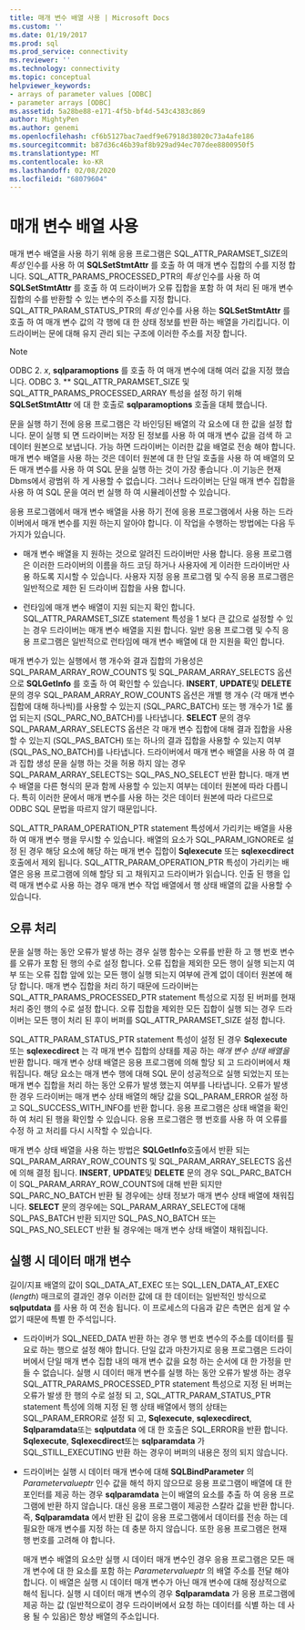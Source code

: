 ```yaml
---
title: 매개 변수 배열 사용 | Microsoft Docs
ms.custom: ''
ms.date: 01/19/2017
ms.prod: sql
ms.prod_service: connectivity
ms.reviewer: ''
ms.technology: connectivity
ms.topic: conceptual
helpviewer_keywords:
- arrays of parameter values [ODBC]
- parameter arrays [ODBC]
ms.assetid: 5a28be88-e171-4f5b-bf4d-543c4383c869
author: MightyPen
ms.author: genemi
ms.openlocfilehash: cf6b5127bac7aedf9e67918d38020c73a4afe186
ms.sourcegitcommit: b87d36c46b39af8b929ad94ec707dee8800950f5
ms.translationtype: MT
ms.contentlocale: ko-KR
ms.lasthandoff: 02/08/2020
ms.locfileid: "68079604"
---
```

# <a name="using-arrays-of-parameters"></a>매개 변수 배열 사용
매개 변수 배열을 사용 하기 위해 응용 프로그램은 SQL_ATTR_PARAMSET_SIZE의 *특성* 인수를 사용 하 여 **SQLSetStmtAttr** 를 호출 하 여 매개 변수 집합의 수를 지정 합니다. SQL_ATTR_PARAMS_PROCESSED_PTR의 *특성* 인수를 사용 하 여 **SQLSetStmtAttr** 를 호출 하 여 드라이버가 오류 집합을 포함 하 여 처리 된 매개 변수 집합의 수를 반환할 수 있는 변수의 주소를 지정 합니다. SQL_ATTR_PARAM_STATUS_PTR의 *특성* 인수를 사용 하는 **SQLSetStmtAttr** 를 호출 하 여 매개 변수 값의 각 행에 대 한 상태 정보를 반환 하는 배열을 가리킵니다. 이 드라이버는 문에 대해 유지 관리 되는 구조에 이러한 주소를 저장 합니다.  
  
> [!NOTE]  
>  ODBC 2. *x*, **sqlparamoptions** 를 호출 하 여 매개 변수에 대해 여러 값을 지정 했습니다. ODBC 3. ** SQL_ATTR_PARAMSET_SIZE 및 SQL_ATTR_PARAMS_PROCESSED_ARRAY 특성을 설정 하기 위해 **SQLSetStmtAttr** 에 대 한 호출로 **sqlparamoptions** 호출을 대체 했습니다.  
  
 문을 실행 하기 전에 응용 프로그램은 각 바인딩된 배열의 각 요소에 대 한 값을 설정 합니다. 문이 실행 되 면 드라이버는 저장 된 정보를 사용 하 여 매개 변수 값을 검색 하 고 데이터 원본으로 보냅니다. 가능 하면 드라이버는 이러한 값을 배열로 전송 해야 합니다. 매개 변수 배열을 사용 하는 것은 데이터 원본에 대 한 단일 호출을 사용 하 여 배열의 모든 매개 변수를 사용 하 여 SQL 문을 실행 하는 것이 가장 좋습니다 .이 기능은 현재 Dbms에서 광범위 하 게 사용할 수 없습니다. 그러나 드라이버는 단일 매개 변수 집합을 사용 하 여 SQL 문을 여러 번 실행 하 여 시뮬레이션할 수 있습니다.  
  
 응용 프로그램에서 매개 변수 배열을 사용 하기 전에 응용 프로그램에서 사용 하는 드라이버에서 매개 변수를 지원 하는지 알아야 합니다. 이 작업을 수행하는 방법에는 다음 두 가지가 있습니다.  
  
-   매개 변수 배열을 지 원하는 것으로 알려진 드라이버만 사용 합니다. 응용 프로그램은 이러한 드라이버의 이름을 하드 코딩 하거나 사용자에 게 이러한 드라이버만 사용 하도록 지시할 수 있습니다. 사용자 지정 응용 프로그램 및 수직 응용 프로그램은 일반적으로 제한 된 드라이버 집합을 사용 합니다.  
  
-   런타임에 매개 변수 배열이 지원 되는지 확인 합니다. SQL_ATTR_PARAMSET_SIZE statement 특성을 1 보다 큰 값으로 설정할 수 있는 경우 드라이버는 매개 변수 배열을 지원 합니다. 일반 응용 프로그램 및 수직 응용 프로그램은 일반적으로 런타임에 매개 변수 배열에 대 한 지원을 확인 합니다.  
  
 매개 변수가 있는 실행에서 행 개수와 결과 집합의 가용성은 SQL_PARAM_ARRAY_ROW_COUNTS 및 SQL_PARAM_ARRAY_SELECTS 옵션으로 **SQLGetInfo** 를 호출 하 여 확인할 수 있습니다. **INSERT**, **UPDATE**및 **DELETE** 문의 경우 SQL_PARAM_ARRAY_ROW_COUNTS 옵션은 개별 행 개수 (각 매개 변수 집합에 대해 하나씩)를 사용할 수 있는지 (SQL_PARC_BATCH) 또는 행 개수가 1로 롤업 되는지 (SQL_PARC_NO_BATCH)를 나타냅니다. **SELECT** 문의 경우 SQL_PARAM_ARRAY_SELECTS 옵션은 각 매개 변수 집합에 대해 결과 집합을 사용할 수 있는지 (SQL_PAS_BATCH) 또는 하나의 결과 집합을 사용할 수 있는지 여부 (SQL_PAS_NO_BATCH)를 나타냅니다. 드라이버에서 매개 변수 배열을 사용 하 여 결과 집합 생성 문을 실행 하는 것을 허용 하지 않는 경우 SQL_PARAM_ARRAY_SELECTS는 SQL_PAS_NO_SELECT 반환 합니다. 매개 변수 배열을 다른 형식의 문과 함께 사용할 수 있는지 여부는 데이터 원본에 따라 다릅니다. 특히 이러한 문에서 매개 변수를 사용 하는 것은 데이터 원본에 따라 다르므로 ODBC SQL 문법을 따르지 않기 때문입니다.  
  
 SQL_ATTR_PARAM_OPERATION_PTR statement 특성에서 가리키는 배열을 사용 하 여 매개 변수 행을 무시할 수 있습니다. 배열의 요소가 SQL_PARAM_IGNORE로 설정 된 경우 해당 요소에 해당 하는 매개 변수 집합이 **Sqlexecute** 또는 **sqlexecdirect** 호출에서 제외 됩니다. SQL_ATTR_PARAM_OPERATION_PTR 특성이 가리키는 배열은 응용 프로그램에 의해 할당 되 고 채워지고 드라이버가 읽습니다. 인출 된 행을 입력 매개 변수로 사용 하는 경우 매개 변수 작업 배열에서 행 상태 배열의 값을 사용할 수 있습니다.  
  
## <a name="error-processing"></a>오류 처리  
 문을 실행 하는 동안 오류가 발생 하는 경우 실행 함수는 오류를 반환 하 고 행 번호 변수를 오류가 포함 된 행의 수로 설정 합니다. 오류 집합을 제외한 모든 행이 실행 되는지 여부 또는 오류 집합 앞에 있는 모든 행이 실행 되는지 여부에 관계 없이 데이터 원본에 해당 합니다. 매개 변수 집합을 처리 하기 때문에 드라이버는 SQL_ATTR_PARAMS_PROCESSED_PTR statement 특성으로 지정 된 버퍼를 현재 처리 중인 행의 수로 설정 합니다. 오류 집합을 제외한 모든 집합이 실행 되는 경우 드라이버는 모든 행이 처리 된 후이 버퍼를 SQL_ATTR_PARAMSET_SIZE 설정 합니다.  
  
 SQL_ATTR_PARAM_STATUS_PTR statement 특성이 설정 된 경우 **Sqlexecute** 또는 **sqlexecdirect** 는 각 매개 변수 집합의 상태를 제공 하는 *매개 변수 상태 배열을* 반환 합니다. 매개 변수 상태 배열은 응용 프로그램에 의해 할당 되 고 드라이버에서 채워집니다. 해당 요소는 매개 변수 행에 대해 SQL 문이 성공적으로 실행 되었는지 또는 매개 변수 집합을 처리 하는 동안 오류가 발생 했는지 여부를 나타냅니다. 오류가 발생 한 경우 드라이버는 매개 변수 상태 배열의 해당 값을 SQL_PARAM_ERROR 설정 하 고 SQL_SUCCESS_WITH_INFO를 반환 합니다. 응용 프로그램은 상태 배열을 확인 하 여 처리 된 행을 확인할 수 있습니다. 응용 프로그램은 행 번호를 사용 하 여 오류를 수정 하 고 처리를 다시 시작할 수 있습니다.  
  
 매개 변수 상태 배열을 사용 하는 방법은 **SQLGetInfo**호출에서 반환 되는 SQL_PARAM_ARRAY_ROW_COUNTS 및 SQL_PARAM_ARRAY_SELECTS 옵션에 의해 결정 됩니다. **INSERT**, **UPDATE**및 **DELETE** 문의 경우 SQL_PARC_BATCH이 SQL_PARAM_ARRAY_ROW_COUNTS에 대해 반환 되지만 SQL_PARC_NO_BATCH 반환 될 경우에는 상태 정보가 매개 변수 상태 배열에 채워집니다. **SELECT** 문의 경우에는 SQL_PARAM_ARRAY_SELECT에 대해 SQL_PAS_BATCH 반환 되지만 SQL_PAS_NO_BATCH 또는 SQL_PAS_NO_SELECT 반환 될 경우에는 매개 변수 상태 배열이 채워집니다.  
  
## <a name="data-at-execution-parameters"></a>실행 시 데이터 매개 변수  
 길이/지표 배열의 값이 SQL_DATA_AT_EXEC 또는 SQL_LEN_DATA_AT_EXEC (*length*) 매크로의 결과인 경우 이러한 값에 대 한 데이터는 일반적인 방식으로 **sqlputdata** 를 사용 하 여 전송 됩니다. 이 프로세스의 다음과 같은 측면은 쉽게 알 수 없기 때문에 특별 한 주석입니다.  
  
-   드라이버가 SQL_NEED_DATA 반환 하는 경우 행 번호 변수의 주소를 데이터를 필요로 하는 행으로 설정 해야 합니다. 단일 값과 마찬가지로 응용 프로그램은 드라이버에서 단일 매개 변수 집합 내의 매개 변수 값을 요청 하는 순서에 대 한 가정을 만들 수 없습니다. 실행 시 데이터 매개 변수를 실행 하는 동안 오류가 발생 하는 경우 SQL_ATTR_PARAMS_PROCESSED_PTR statement 특성으로 지정 된 버퍼는 오류가 발생 한 행의 수로 설정 되 고, SQL_ATTR_PARAM_STATUS_PTR statement 특성에 의해 지정 된 행 상태 배열에서 행의 상태는 SQL_PARAM_ERROR로 설정 되 고, **Sqlexecute**, **sqlexecdirect**, **Sqlparamdata**또는 **sqlputdata** 에 대 한 호출은 SQL_ERROR을 반환 합니다. **Sqlexecute**, **Sqlexecdirect**또는 **sqlparamdata** 가 SQL_STILL_EXECUTING 반환 하는 경우이 버퍼의 내용은 정의 되지 않습니다.  
  
-   드라이버는 실행 시 데이터 매개 변수에 대해 **SQLBindParameter** 의 *Parametervalueptr* 인수 값을 해석 하지 않으므로 응용 프로그램이 배열에 대 한 포인터를 제공 하는 경우 **sqlparamdata** 는이 배열의 요소를 추출 하 여 응용 프로그램에 반환 하지 않습니다. 대신 응용 프로그램이 제공한 스칼라 값을 반환 합니다. 즉, **Sqlparamdata** 에서 반환 된 값이 응용 프로그램에서 데이터를 전송 하는 데 필요한 매개 변수를 지정 하는 데 충분 하지 않습니다. 또한 응용 프로그램은 현재 행 번호를 고려해 야 합니다.  
  
     매개 변수 배열의 요소만 실행 시 데이터 매개 변수인 경우 응용 프로그램은 모든 매개 변수에 대 한 요소를 포함 하는 *Parametervalueptr* 의 배열 주소를 전달 해야 합니다. 이 배열은 실행 시 데이터 매개 변수가 아닌 매개 변수에 대해 정상적으로 해석 됩니다. 실행 시 데이터 매개 변수의 경우 **Sqlparamdata** 가 응용 프로그램에 제공 하는 값 (일반적으로이 경우 드라이버에서 요청 하는 데이터를 식별 하는 데 사용 될 수 있음)은 항상 배열의 주소입니다.
